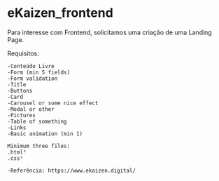 # eKaizen_frontend

Para interesse com Frontend, solicitamos uma criação de uma Landing Page.

Requisitos:

    -Conteúdo Livre
    -Form (min 5 fields)
    -Form validation
    -Title
    -Buttons
    -Card
    -Carousel or some nice effect
    -Modal or other
    -Pictures
    -Table of something
    -Links
    -Basic animation (min 1)

    Minimum three files:
    .html²
    .css¹

    -Referência: https://www.ekaizen.digital/